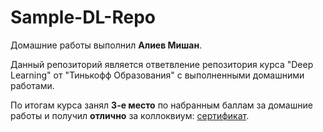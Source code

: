 # Sample-DL-Repo

Домашние работы выполнил **Алиев Мишан**.

Данный репозиторий является ответвление репозитория курса "Deep Learning" от "Тинькофф Образования" с выполненными домашними работами.

По итогам курса занял **3-е место** по набранным баллам за домашние работы и получил **отлично** за коллоквиум: [сертификат](https://github.com/thecrazymage/Sample-DL-Repo/blob/main/docs/generation_certificate.pdf).